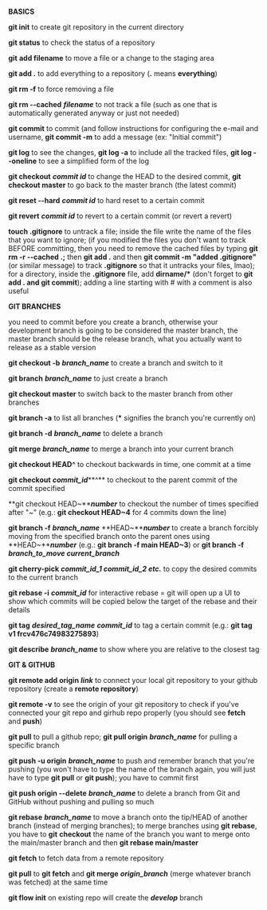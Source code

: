 **BASICS**

**git init** to create git repository in the current directory

**git status** to check the status of a repository

**git** **add filename** to move a file or a change to the staging area

**git add .** to add everything to a repository (**.** means
**everything**)

**git rm -f** to force removing a file

**git rm \--cached** ***filename*** to not track a file (such as one
that is automatically generated anyway or just not needed)

**git commit** to commit (and follow instructions for configuring the
e-mail and username, **git commit -m** to add a message (ex: "Initial
commit")

**git log** to see the changes, **git log -a** to include all the
tracked files, **git log \--oneline** to see a simplified form of the
log

**git checkout** ***commit id*** to change the HEAD to the desired
commit, **git checkout master** to go back to the master branch (the
latest commit)

**git reset \--hard** ***commit id*** to hard reset to a certain commit

**git revert** ***commit id*** to revert to a certain commit (or revert
a revert)

**touch .gitignore** to untrack a file; inside the file write the name
of the files that you want to ignore; (if you modified the files you
don't want to track BEFORE committing, then you need to remove the
cached files by typing **git rm -r \--cached .;** then **git add .** and
then **git commit -m "added .gitignore"** (or similar message) to track
**.gitignore** so that it untracks your files, lmao); for a directory,
inside the **.gitignore** file, add **dirname/\*** (don't forget to
**git add . and git commit**); adding a line starting with \# with a
comment is also useful

**GIT BRANCHES**

you need to commit before you create a branch, otherwise your
development branch is going to be considered the master branch, the
master branch should be the release branch, what you actually want to
release as a stable version

**git checkout -b** ***branch\_name*** to create a branch and switch to
it

**git branch** ***branch\_name*** to just create a branch

**git checkout master** to switch back to the master branch from other
branches

**git branch -a** to list all branches (**\*** signifies the branch
you're currently on)

**git branch -d** ***branch\_name*** to delete a branch

**git merge** ***branch\_name*** to merge a branch into your current
branch

**git checkout HEAD\^** to checkout backwards in time, one commit at a
time

**git checkout** ***commit\_id*****\^** to checkout to the parent commit
of the commit specified

**git checkout HEAD\~*****number*** to checkout the number of times
specified after "\~" (e.g.: **git checkout HEAD\~4** for 4 commits down
the line)

**git branch -f** ***branch\_name*** **HEAD\~*****number*** to create a
branch forcibly moving from the specified branch onto the parent ones
using **HEAD\~*****number*** (e.g.: **git branch -f main HEAD\~3**) or
**git branch -f** ***branch\_to\_move current\_branch***

**git cherry-pick** ***commit\_id\_1 commit\_id\_2 etc.*** to copy the
desired commits to the current branch

**git rebase -i** ***commit\_id*** for interactive rebase = git will
open up a UI to show which commits will be copied below the target of
the rebase and their details

**git tag** ***desired\_tag\_name*** ***commit\_id*** to tag a certain
commit (e.g.: **git tag v1 frcv476c74983275893**)

**git describe** ***branch\_name*** to show where you are relative to
the closest tag

**GIT & GITHUB**

**git remote add origin** ***link*** to connect your local git
repository to your github repository (create a **remote repository**)

**git remote -v** to see the origin of your git repository to check if
you've connected your git repo and girhub repo properly (you should see
**fetch** and **push**)

**git pull** to pull a github repo; **git pull origin**
***branch\_name*** for pulling a specific branch

**git push -u origin** ***branch\_name*** to push and remember branch
that you're pushing (you won't have to type the name of the branch
again, you will just have to type **git pull** or **git push**); you
have to commit first

**git push origin \--delete** ***branch\_name*** to delete a branch from
Git and GitHub without pushing and pulling so much

**git rebase** ***branch\_name*** to move a branch onto the tip/HEAD of
another branch (instead of merging branches); to merge branches using
**git rebase**, you have to **git** **checkout** the name of the branch
you want to merge onto the main/master branch and then **git rebase
main/master**

**git fetch** to fetch data from a remote repository

**git pull** to **git fetch** and **git merge** ***origin\_branch***
(merge whatever branch was fetched) at the same time

**git flow init** on existing repo will create the ***develop*** branch
